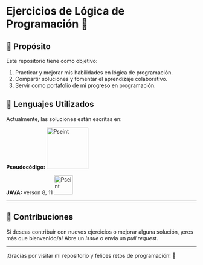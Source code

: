 # Ejercicios de Lógica de Programación 🚀  


## 📌 Propósito  
Este repositorio tiene como objetivo:  
1. Practicar y mejorar mis habilidades en lógica de programación.  
2. Compartir soluciones y fomentar el aprendizaje colaborativo.  
3. Servir como portafolio de mi progreso en programación.  


## 🚀 Lenguajes Utilizados  
Actualmente, las soluciones están escritas en:  

**Pseudocódigo:** 
<img src="https://niixer.com/wp-content/uploads/2024/04/cropped-timthumsssb1.webp" alt="Pseint" width="110" heith="100">

**JAVA:**  verson 8, 11
<img src="https://encrypted-tbn0.gstatic.com/images?q=tbn:ANd9GcQ_zZKx4f0YmjvOaUf3ZFInOdCBFBEHcR7pQg&s" alt="Pseint" width="50" heith="80">



--- 

## 🤝 Contribuciones  
Si deseas contribuir con nuevos ejercicios o mejorar alguna solución, ¡eres más que bienvenido/a! Abre un *issue* o envía un *pull request*.  

---  

¡Gracias por visitar mi repositorio y felices retos de programación! 🎉  
